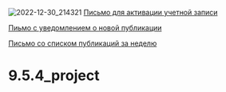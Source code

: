 ![2022-12-30_214321](https://user-images.githubusercontent.com/108303572/210209749-6d59ed38-f25e-4341-92a8-eff16e118a07.jpg)
[Письмо для активации учетной записи](https://disk.yandex.ru/i/G01btBUpWoMl0Q)

[Пиьмо с уведомлением о новой публикации](https://disk.yandex.ru/i/LVc2wuXR74WcBA)

[Письмо со списком публикаций за неделю](https://disk.yandex.ru/i/wdL4DPBx372NUg)

# 9.5.4_project
